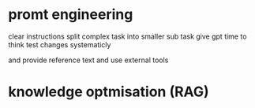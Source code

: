 # promt engineering

clear instructions
split complex task into smaller sub task
give gpt time to think
test changes systematicly

and provide reference text and use external tools

# knowledge optmisation (RAG)
